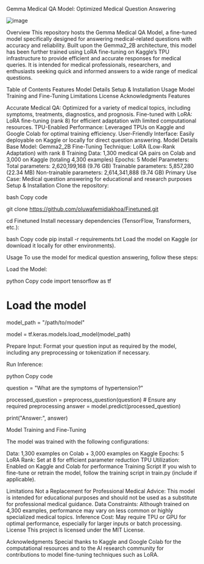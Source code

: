Gemma Medical QA Model: Optimized Medical Question Answering

![image](https://github.com/user-attachments/assets/73c6d8fe-b640-4131-99f5-8d4254fe2d66)


Overview
This repository hosts the Gemma Medical QA Model, a fine-tuned model specifically designed for answering medical-related questions with accuracy and reliability. Built upon the Gemma2_2B architecture, this model has been further trained using LoRA fine-tuning on Kaggle’s TPU infrastructure to provide efficient and accurate responses for medical queries. It is intended for medical professionals, researchers, and enthusiasts seeking quick and informed answers to a wide range of medical questions.

Table of Contents
Features
Model Details
Setup & Installation
Usage
Model Training and Fine-Tuning
Limitations
License
Acknowledgments
Features

Accurate Medical QA: Optimized for a variety of medical topics, including symptoms, treatments, diagnostics, and prognosis.
Fine-tuned with LoRA: LoRA fine-tuning (rank 8) for efficient adaptation with limited computational resources.
TPU-Enabled Performance: Leveraged TPUs on Kaggle and Google Colab for optimal training efficiency.
User-Friendly Interface: Easily deployable on Kaggle or locally for direct question answering.
Model Details
Base Model: Gemma2_2B
Fine-Tuning Technique: LoRA (Low-Rank Adaptation) with rank 8
Training Data: 1,300 medical QA pairs on Colab and 3,000 on Kaggle (totaling 4,300 examples)
Epochs: 5
Model Parameters:
Total parameters: 2,620,199,168 (9.76 GB)
Trainable parameters: 5,857,280 (22.34 MB)
Non-trainable parameters: 2,614,341,888 (9.74 GB)
Primary Use Case: Medical question answering for educational and research purposes
Setup & Installation
Clone the repository:

bash
Copy code

git clone https://github.com/oluwafemidiakhoa/Finetuned.git


cd Finetuned
Install necessary dependencies (TensorFlow, Transformers, etc.):


bash
Copy code
pip install -r requirements.txt
Load the model on Kaggle (or download it locally for other environments).

Usage
To use the model for medical question answering, follow these steps:

Load the Model:

python
Copy code
import tensorflow as tf

# Load the model
model_path = "/path/to/model"

model = tf.keras.models.load_model(model_path)

Prepare Input: Format your question input as required by the model, including any preprocessing or tokenization if necessary.

Run Inference:

python
Copy code

question = "What are the symptoms of hypertension?"

processed_question = preprocess_question(question)  # Ensure any required preprocessing
answer = model.predict(processed_question)

print("Answer:", answer)

Model Training and Fine-Tuning

The model was trained with the following configurations:

Data: 1,300 examples on Colab + 3,000 examples on Kaggle
Epochs: 5
LoRA Rank: Set at 8 for efficient parameter reduction
TPU Utilization: Enabled on Kaggle and Colab for performance
Training Script
If you wish to fine-tune or retrain the model, follow the training script in train.py (include if applicable).

Limitations
Not a Replacement for Professional Medical Advice: This model is intended for educational purposes and should not be used as a substitute for professional medical guidance.
Data Constraints: Although trained on 4,300 examples, performance may vary on less common or highly specialized medical topics.
Inference Cost: May require TPU or GPU for optimal performance, especially for larger inputs or batch processing.
License
This project is licensed under the MIT License.

Acknowledgments
Special thanks to Kaggle and Google Colab for the computational resources and to the AI research community for contributions to model fine-tuning techniques such as LoRA.
